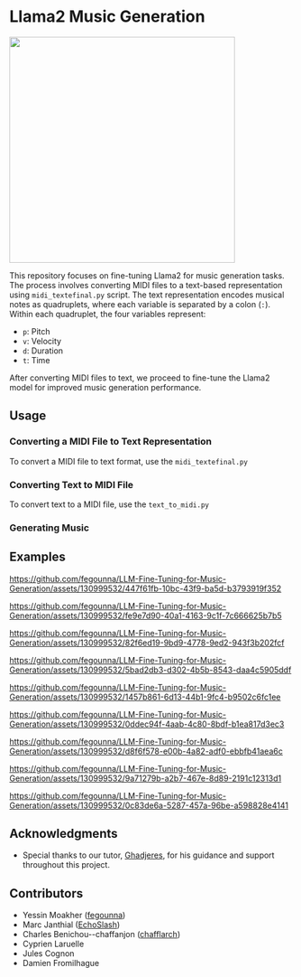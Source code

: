 # Llama2 Music Generation

<img src="https://github.com/fegounna/LLM-Fine-Tuning-for-Music-Generation/assets/130999532/c8c4f29c-7f24-4840-ac15-da371894b925" width="400">


This repository focuses on fine-tuning Llama2 for music generation tasks. The process involves converting MIDI files to a text-based representation using `midi_textefinal.py` script. The text representation encodes musical notes as quadruplets, where each variable is separated by a colon (`:`). Within each quadruplet, the four variables represent:

- `p`: Pitch
- `v`: Velocity
- `d`: Duration
- `t`: Time

After converting MIDI files to text, we proceed to fine-tune the Llama2 model for improved music generation performance.

## Usage

### Converting a MIDI File to Text Representation

To convert a MIDI file to text format, use the `midi_textefinal.py` 

### Converting Text to MIDI File

To convert text to a MIDI file, use the `text_to_midi.py` 
### Generating Music

## Examples

https://github.com/fegounna/LLM-Fine-Tuning-for-Music-Generation/assets/130999532/447f61fb-10bc-43f9-ba5d-b3793919f352



https://github.com/fegounna/LLM-Fine-Tuning-for-Music-Generation/assets/130999532/fe9e7d90-40a1-4163-9c1f-7c666625b7b5



https://github.com/fegounna/LLM-Fine-Tuning-for-Music-Generation/assets/130999532/82f6ed19-9bd9-4778-9ed2-943f3b202fcf




https://github.com/fegounna/LLM-Fine-Tuning-for-Music-Generation/assets/130999532/5bad2db3-d302-4b5b-8543-daa4c5905ddf



https://github.com/fegounna/LLM-Fine-Tuning-for-Music-Generation/assets/130999532/1457b861-6d13-44b1-9fc4-b9502c6fc1ee



https://github.com/fegounna/LLM-Fine-Tuning-for-Music-Generation/assets/130999532/0ddec94f-4aab-4c80-8bdf-b1ea817d3ec3



https://github.com/fegounna/LLM-Fine-Tuning-for-Music-Generation/assets/130999532/d8f6f578-e00b-4a82-adf0-ebbfb41aea6c



https://github.com/fegounna/LLM-Fine-Tuning-for-Music-Generation/assets/130999532/9a71279b-a2b7-467e-8d89-2191c12313d1



https://github.com/fegounna/LLM-Fine-Tuning-for-Music-Generation/assets/130999532/0c83de6a-5287-457a-96be-a598828e4141





## Acknowledgments

- Special thanks to our tutor, [Ghadjeres](https://github.com/Ghadjeres), for his guidance and support throughout this project.

## Contributors

- Yessin Moakher ([fegounna](https://github.com/fegounna))
- Marc Janthial ([EchoSlash](https://github.com/EchoSlash))
- Charles Benichou--chaffanjon ([chafflarch](https://github.com/chafflarch))
- Cyprien Laruelle
- Jules Cognon
- Damien Fromilhague




